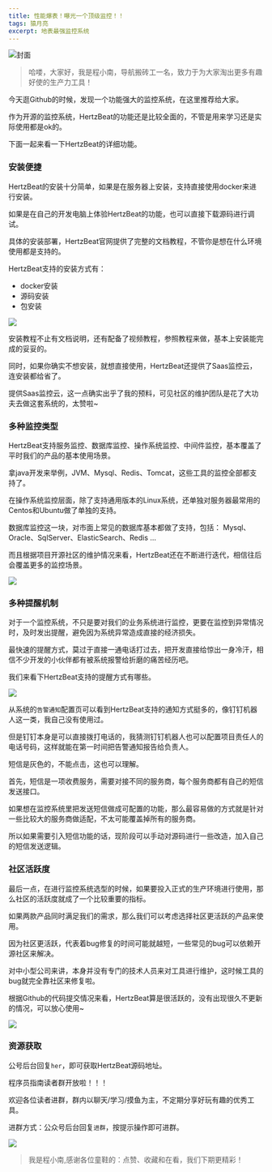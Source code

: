 ```yaml
---
title: 性能爆表！曝光一个顶级监控！！
tags: 猿月亮
excerpt: 地表最强监控系统
---
```

![封面](https://navtool.gitee.io/blog/assets/imgs/20220824/sp20220824_151512_649.png)

> 哈喽，大家好，我是程小南，导航搬砖工一名，致力于为大家淘出更多有趣好使的生产力工具！

今天逛Github的时候，发现一个功能强大的监控系统，在这里推荐给大家。

作为开源的监控系统，HertzBeat的功能还是比较全面的，不管是用来学习还是实际使用都是ok的。

下面一起来看一下HertzBeat的详细功能。

### 安装便捷

HertzBeat的安装十分简单，如果是在服务器上安装，支持直接使用docker来进行安装。

如果是在自己的开发电脑上体验HertzBeat的功能，也可以直接下载源码进行调试。

具体的安装部署，HertzBeat官网提供了完整的文档教程，不管你是想在什么环境使用都是支持的。

HertzBeat支持的安装方式有：

- docker安装
- 源码安装
- 包安装

![](https://navtool.gitee.io/blog/assets/imgs/20220824/image-20220824105031593.png)

安装教程不止有文档说明，还有配备了视频教程，参照教程来做，基本上安装能完成的妥妥的。

同时，如果你确实不想安装，就想直接使用，HertzBeat还提供了Saas监控云，连安装都给省了。

提供Saas监控云，这一点确实出乎了我的预料，可见社区的维护团队是花了大功夫去做这套系统的，太赞啦~

### 多种监控类型

HertzBeat支持服务监控、数据库监控、操作系统监控、中间件监控，基本覆盖了平时我们的产品的基本使用场景。

拿java开发来举例，JVM、Mysql、Redis、Tomcat，这些工具的监控全部都支持了。

在操作系统监控层面，除了支持通用版本的Linux系统，还单独对服务器最常用的Centos和Ubuntu做了单独的支持。

数据库监控这一块，对市面上常见的数据库基本都做了支持，包括： Mysql、Oracle、SqlServer、ElasticSearch、Redis ...

而且根据项目开源社区的维护情况来看，HertzBeat还在不断进行迭代，相信往后会覆盖更多的监控场景。

![](https://navtool.gitee.io/blog/assets/imgs/20220824/image-20220824111504541.png)

### 多种提醒机制

对于一个监控系统，不只是要对我们的业务系统进行监控，更要在监控到异常情况时，及时发出提醒，避免因为系统异常造成直接的经济损失。

最快速的提醒方式，莫过于直接一通电话打过去，把开发直接给惊出一身冷汗，相信不少开发的小伙伴都有被系统报警给折磨的痛苦经历吧。

我们来看下HertzBeat支持的提醒方式有哪些。

![](https://navtool.gitee.io/blog/assets/imgs/20220824/image-20220824112316374.png)

从系统的`告警通知`配置页可以看到HertzBeat支持的通知方式挺多的，像钉钉机器人这一类，我自己没有使用过。

但是钉钉本身是可以直接拨打电话的，我猜测钉钉机器人也可以配置项目责任人的电话号码，这样就能在第一时间把告警通知报告给负责人。

短信是灰色的，不能点击，这也可以理解。

首先，短信是一项收费服务，需要对接不同的服务商，每个服务商都有自己的短信发送接口。

如果想在监控系统里把发送短信做成可配置的功能，那么最容易做的方式就是针对一些比较大的服务商做适配，不太可能覆盖掉所有的服务商。

所以如果需要引入短信功能的话，现阶段可以手动对源码进行一些改造，加入自己的短信发送逻辑。

### 社区活跃度

最后一点，在进行监控系统选型的时候，如果要投入正式的生产环境进行使用，那么社区的活跃度就成了一个比较重要的指标。

如果两款产品同时满足我们的需求，那么我们可以考虑选择社区更活跃的产品来使用。

因为社区更活跃，代表着bug修复的时间可能就越短，一些常见的bug可以依赖开源社区来解决。

对中小型公司来讲，本身并没有专门的技术人员来对工具进行维护，这时候工具的bug就完全靠社区来修复啦。

根据Github的代码提交情况来看，HertzBeat算是很活跃的，没有出现很久不更新的情况，可以放心使用~

![](https://navtool.gitee.io/blog/assets/imgs/20220824/image-20220824133322631.png)

### 资源获取

公号后台回复`her`，即可获取HertzBeat源码地址。

程序员指南读者群开放啦！！！

欢迎各位读者进群，群内以聊天/学习/摸鱼为主，不定期分享好玩有趣的优秀工具。

进群方式：公众号后台回复`进群`，按提示操作即可进群。

![](https://navtool.gitee.io/blog/assets/imgs/erweima.jpg)

>  我是程小南,感谢各位童鞋的：点赞、收藏和在看，我们下期更精彩！













